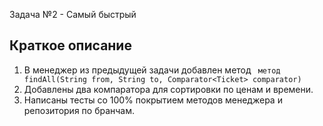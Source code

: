 Задача №2 - Самый быстрый

## Краткое описание

1. В менеджер из предыдущей задачи добавлен метод ``` метод findAll(String from, String to, Comparator<Ticket> comparator)```
2. Добавлены два компаратора для сортировки по ценам и времени.
4. Написаны тесты со 100% покрытием методов менеджера и репозитория по бранчам.

